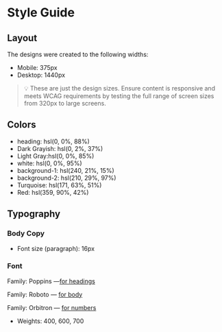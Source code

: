 # Style Guide

## Layout

The designs were created to the following widths:

- Mobile: 375px
- Desktop: 1440px

> 💡 These are just the design sizes. Ensure content is responsive and meets WCAG requirements by testing the full range of screen sizes from 320px to large screens.

## Colors

- heading: hsl(0, 0%, 88%)
- Dark Grayish: hsl(0, 2%, 37%)
- Light Gray:hsl(0, 0%, 85%)
- white:  hsl(0, 0%, 95%)
- background-1: hsl(240, 21%, 15%)
- background-2: hsl(210, 29%, 97%)
- Turquoise: hsl(171, 63%, 51%)
- Red: hsl(359, 90%, 42%)


## Typography

### Body Copy

- Font size (paragraph): 16px 

### Font

Family: Poppins —[for headings](https://fonts.google.com/specimen/Poppins)

Family: Roboto — [for body](https://fonts.google.com/specimen/Roboto)

Family: Orbitron — [for numbers](https://fonts.google.com/specimen/Orbitron)

- Weights: 400, 600, 700

